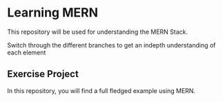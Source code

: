 # Learning MERN

This repository will be used for understanding the MERN Stack.

Switch through the different branches to get an indepth understanding of each element

## Exercise Project

In this repository, you will find a full fledged example using MERN.
